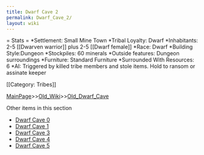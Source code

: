 ```yaml
---
title: Dwarf Cave 2
permalink: Dwarf_Cave_2/
layout: wiki
---
```

= Stats =
*Settlement: Small Mine Town
*Tribal Loyalty: Dwarf
*Inhabitants: 2-5 [[Dwarven warrior]] plus 2-5 [[Dwarf female]]
*Race: Dwarf 
*Building Style:Dungeon
*Stockpiles: 60 minerals 
*Outside features: Dungeon surroundings
*Furniture: Standard Furniture
*Surrounded With Resources: 6 
*AI: Triggered by killed tribe members and stole items. Hold to ransom or assinate keeper

[[Category: Tribes]]

[MainPage](/keeperrl_wiki/ "wikilink")>>[Old_Wiki](/keeperrl_wiki/Old_Wiki "wikilink")>>[Old_Dwarf_Cave](/keeperrl_wiki/Old_Dwarf_Cave "wikilink")

Other items in this section
-    [Dwarf Cave 0](/keeperrl_wiki/Dwarf_Cave_0 "wikilink")
-    [Dwarf Cave 1](/keeperrl_wiki/Dwarf_Cave_1 "wikilink")
-    [Dwarf Cave 3](/keeperrl_wiki/Dwarf_Cave_3 "wikilink")
-    [Dwarf Cave 4](/keeperrl_wiki/Dwarf_Cave_4 "wikilink")
-    [Dwarf Cave 5](/keeperrl_wiki/Dwarf_Cave_5 "wikilink")
